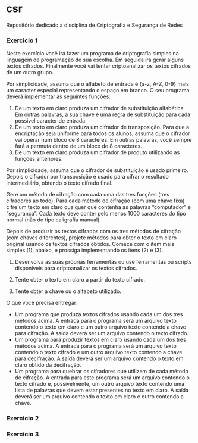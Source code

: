 csr
===

Repositório dedicado à disciplina de Criptografia e Segurança de Redes

### Exercicio 1

Neste exercício você irá fazer um programa de criptografia simples na linguagem de programação de sua escolha. Em seguida irá gerar alguns textos cifrados. Finalmente você vai tentar criptoanalizar os textos cifrados de um outro grupo.

Por simplicidade, assuma que o alfabeto de entrada é {a-z, A-Z, 0-9} mais um caracter especial representando o espaço em branco. O seu programa deverá implementar as seguintes funções:

1. De um texto em claro produza um cifrador de substituição alfabética. Em outras palavras, a sua chave é uma regra de substituição para cada possivel caracter de entrada.
2. De um texto em claro produza um cifrador de transposição. Para que a encriptação seja uniforme para todos os alunos, assuma que o cifrador vai operar num bloco de 8 caracteres. Em outras palavras, você sempre fará a permuta dentro de um bloco de 8 caracteres.
3. De um texto em claro produza um cifrador de produto utilizando as funções anteriores.

Por simplicidade, assuma que o cifrador de substituição é usado primeiro. Depois o cifrador por transposição é usado para cifrar o resultado intermediário, obtendo o texto cifrado final.

Gere um método de cifração com cada uma das tres funções (tres cifradores ao todo). Para cada método de cifração (com uma chave fixa) cifre um texto em claro qualquer que contenha as palavras “computador” e “segurança”. Cada texto deve conter pelo menos 1000 caracteres do tipo normal (não do tipo caligrafia manual).

Depois de produzir os textos cifrados com os tres métodos de cifração (com chaves diferentes), projete métodos para obter o texto em claro original usando os textos cifrados obtidos. Comece com o item mais simples (1), abaixo, e prossiga implementando os itens (2) e (3).

1. Desenvolva as suas próprias ferramentas ou use ferramentas ou scripts disponíveis para criptoanalizar os textos cifrados.

2. Tente obter o texto em claro a partir do texto cifrado.

3. Tente obter a chave ou o alfabeto utilizado.

O que você precisa entregar:

* Um programa que produza textos cifrados usando cada um dos tres métodos acima. A entrada para o programa será um arquivo texto contendo o texto em claro e um outro arquivo texto contendo a chave para cifração. A saída deverá ser um arquivo contendo o texto cifrado.
* Um programa para produzir textos em claro usando cada um dos tres métodos acima. A entrada para o programa será um arquivo texto contendo o texto cifrado e um outro arquivo texto contendo a chave para decifração. A saída deverá ser um arquivo contendo o texto em claro obtido da decifração.
* Um programa para quebrar os cifradores que utilizem de cada método de cifração. A entrada para este programa será um arquivo contendo o texto cifrado e, possivelmente, um outro arquivo texto contendo uma lista de palavras que devem estar presentes no texto em claro. A saída deverá ser um arquivo contendo o texto em claro e outro contendo a chave.


### Exercicio 2

### Exercicio 3
